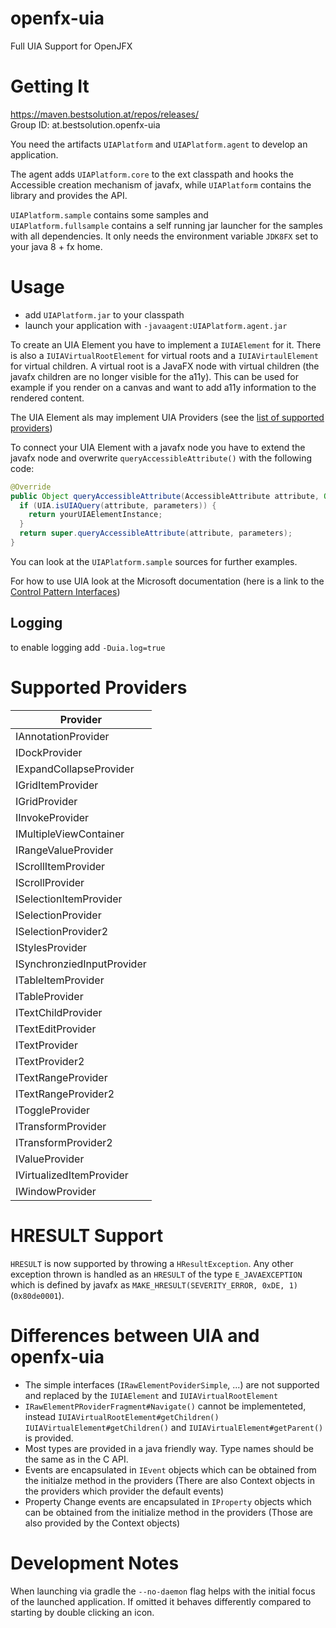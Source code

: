 # openfx-uia

Full UIA Support for OpenJFX

# Getting It

 https://maven.bestsolution.at/repos/releases/   
 Group ID: at.bestsolution.openfx-uia    

 You need the artifacts `UIAPlatform` and `UIAPlatform.agent` to develop an application.

 The agent adds `UIAPlatform.core` to the ext classpath and hooks the Accessible creation mechanism of javafx, while `UIAPlatform` contains the library and provides the API.

 `UIAPlatform.sample` contains some samples and   
 `UIAPlatform.fullsample` contains a self running jar launcher for the samples with all dependencies. It only needs the environment variable `JDK8FX` set to your java 8 + fx home.

# Usage

 * add `UIAPlatform.jar` to your classpath
 * launch your application with `-javaagent:UIAPlatform.agent.jar`

To create an UIA Element you have to implement a `IUIAElement` for it. There is also a `IUIAVirtualRootElement` for virtual roots and a `IUIAVirtaulElement` for virtual children. A virtual root is a JavaFX node with virtual children (the javafx children are no longer visible for the a11y). This can be used for example if you render on a canvas and want to add a11y information to the rendered content.

The UIA Element als may implement UIA Providers (see the [list of supported providers](#supported-providers))

To connect your UIA Element with a javafx node you have to extend the javafx node and overwrite `queryAccessibleAttribute()` with the following code:

```java
@Override
public Object queryAccessibleAttribute(AccessibleAttribute attribute, Object... parameters) {
  if (UIA.isUIAQuery(attribute, parameters)) {
    return yourUIAElementInstance;
  }
  return super.queryAccessibleAttribute(attribute, parameters);
}
```

You can look at the `UIAPlatform.sample` sources for further examples.

For how to use UIA look at the Microsoft documentation (here is a link to the [Control Pattern Interfaces](https://docs.microsoft.com/en-us/windows/win32/winauto/uiauto-cpinterfaces))

## Logging

 to enable logging add `-Duia.log=true`

# Supported Providers

| Provider                      |
| ------------------------      |
| IAnnotationProvider           |
| IDockProvider                 |
| IExpandCollapseProvider       |
| IGridItemProvider             |
| IGridProvider                 |
| IInvokeProvider               |
| IMultipleViewContainer        |
| IRangeValueProvider           |
| IScrollItemProvider           |
| IScrollProvider               |
| ISelectionItemProvider        |
| ISelectionProvider            |
| ISelectionProvider2           |
| IStylesProvider               |
| ISynchronziedInputProvider    |
| ITableItemProvider            |
| ITableProvider                |
| ITextChildProvider            |
| ITextEditProvider             |
| ITextProvider                 |
| ITextProvider2                |
| ITextRangeProvider            |
| ITextRangeProvider2           |
| IToggleProvider               |
| ITransformProvider            |
| ITransformProvider2           |
| IValueProvider                |
| IVirtualizedItemProvider      |
| IWindowProvider               |

# HRESULT Support
`HRESULT` is now supported by throwing a `HResultException`. Any other exception thrown is handled as an `HRESULT` of the type `E_JAVAEXCEPTION` which is defined by javafx as `MAKE_HRESULT(SEVERITY_ERROR, 0xDE, 1)` (`0x80de0001`).

# Differences between UIA and openfx-uia

 * The simple interfaces (`IRawElementPoviderSimple`, ...) are not supported and replaced by the `IUIAElement` and `IUIAVirtualRootElement`  
 * `IRawElementPRoviderFragment#Navigate()` cannot be implementeted, instead `IUIAVirtualRootElement#getChildren()` `IUIAVirtualElement#getChildren()` and `IUIAVirtualElement#getParent()` is provided.
 * Most types are provided in a java friendly way. Type names should be the same as in the C API.
 * Events are encapsulated in `IEvent` objects which can be obtained from the initialze method in the providers (There are also Context objects in the providers which provider the default events)
 * Property Change events are encapsulated in `IProperty` objects which can be obtained from the initialize method in the providers (Those are also provided by the Context objects)


 # Development Notes
 When launching via gradle the `--no-daemon` flag helps with the initial focus of the launched application. If omitted it behaves differently compared to starting by double clicking an icon.